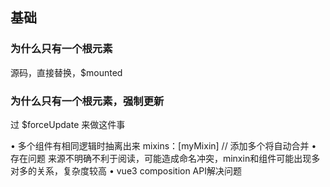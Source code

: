 ## 基础

### 为什么只有一个根元素

源码，直接替换，$mounted

### 为什么只有一个根元素，强制更新

过 $forceUpdate 来做这件事

• 多个组件有相同逻辑时抽离出来
mixins：[myMixin] // 添加多个将自动合并
• 存在问题
来源不明确不利于阅读，可能造成命名冲突，minxin和组件可能出现多对多的关系，复杂度较高
• vue3 composition API解决问题
